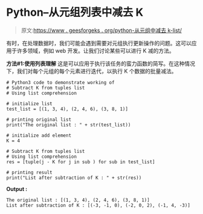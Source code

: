 # Python–从元组列表中减去 K

> 原文:[https://www . geesforgeks . org/python-从元组中减去 k-list/](https://www.geeksforgeeks.org/python-subtract-k-from-tuples-list/)

有时，在处理数据时，我们可能会遇到需要对元组执行更新操作的问题。这可以应用于许多领域，例如 web 开发。让我们讨论某些可以进行 K 减的方法。

**方法#1:使用列表理解**
这是可以应用于执行该任务的蛮力函数的简写。在这种情况下，我们对每个元组的每个元素进行迭代，以执行 K 个数据的批量减法。

```
# Python3 code to demonstrate working of
# Subtract K from tuples list
# Using list comprehension

# initialize list
test_list = [(1, 3, 4), (2, 4, 6), (3, 8, 1)]

# printing original list 
print("The original list : " + str(test_list))

# initialize add element
K = 4

# Subtract K from tuples list
# Using list comprehension
res = [tuple(j - K for j in sub ) for sub in test_list]

# printing result
print("List after subtraction of K : " + str(res))
```

**Output :**

```
The original list : [(1, 3, 4), (2, 4, 6), (3, 8, 1)]
List after subtraction of K : [(-3, -1, 0), (-2, 0, 2), (-1, 4, -3)]

```